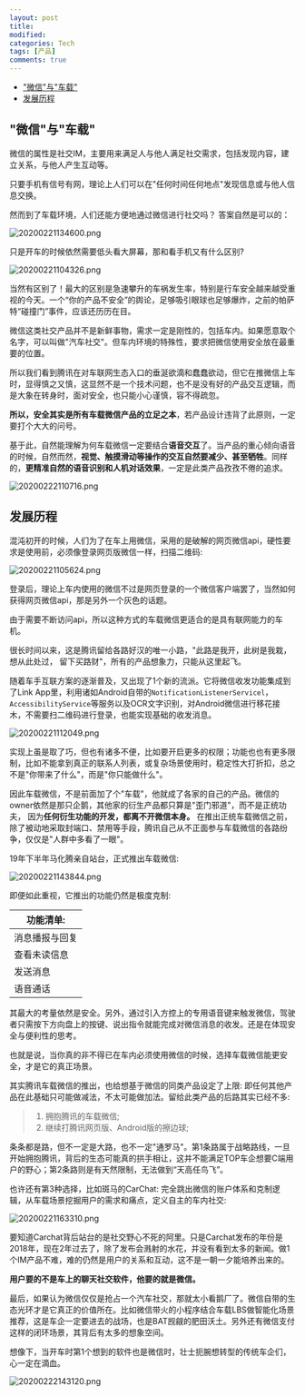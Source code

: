 ```yaml
---
layout: post
title:
modified:
categories: Tech
tags: [产品]
comments: true
---
```


<!-- TOC -->

- ["微信"与"车载"](#微信与车载)
- [发展历程](#发展历程)

<!-- /TOC -->

## "微信"与"车载"

微信的属性是社交IM，主要用来满足人与他人满足社交需求，包括发现内容，建立关系，与他人产生互动等。

只要手机有信号有网，理论上人们可以在"任何时间任何地点"发现信息或与他人信息交换。

然而到了车载环境，人们还能方便地通过微信进行社交吗？ 答案自然是可以的：

![20200221134600.png](https://images-1257933000.cos.ap-chengdu.myqcloud.com/undefined20200221134600.png)

只是开车的时候依然需要低头看大屏幕，那和看手机又有什么区别?

![20200221104326.png](https://images-1257933000.cos.ap-chengdu.myqcloud.com/undefined20200221104326.png)

当然有区别了！最大的区别是急速攀升的车祸发生率，特别是行车安全越来越受重视的今天。一个“你的产品不安全”的舆论，足够吸引眼球也足够爆炸，之前的帕萨特“碰撞门”事件，应该还历历在目。

微信这类社交产品并不是新鲜事物，需求一定是刚性的，包括车内。如果愿意取个名字，可以叫做"汽车社交"。但车内环境的特殊性，要求把微信使用安全放在最重要的位置。

所以我们看到腾讯在对车联网生态入口的垂涎欲滴和蠢蠢欲动，但它在推微信上车时，显得慎之又慎，这显然不是一个技术问题，也不是没有好的产品交互逻辑，而是大象在转身时，面对安全，也只能小心谨慎，容不得疏忽。

**所以，安全其实是所有车载微信产品的立足之本**，若产品设计违背了此原则，一定要打个大大的问号。

基于此，自然能理解为何车载微信一定要结合**语音交互**了。当产品的重心倾向语音的时候，自然而然，**视觉、触摸滑动等操作的交互自然要减少、甚至牺牲**。同样的，**更精准自然的语音识别和人机对话效果**，一定是此类产品孜孜不倦的追求。

![20200222110716.png](https://images-1257933000.cos.ap-chengdu.myqcloud.com/undefined20200222110716.png)

## 发展历程

混沌初开的时候，人们为了在车上用微信，采用的是破解的网页微信api，硬性要求是使用前，必须像登录网页版微信一样，扫描二维码:

![20200221105624.png](https://images-1257933000.cos.ap-chengdu.myqcloud.com/undefined20200221105624.png)

登录后，理论上车内使用的微信不过是网页登录的一个微信客户端罢了，当然如何获得网页微信api，那是另外一个灰色的话题。

由于需要不断访问api，所以这种方式的车载微信更适合的是具有联网能力的车机。

很长时间以来，这是腾讯留给各路好汉的唯一小路，"此路是我开，此树是我栽， 想从此处过， 留下买路财"，所有的产品想象力，只能从这里起飞。

随着车手互联方案的逐渐普及，又出现了1个新的流派。它将微信收发功能集成到了Link App里，利用诸如Android自带的`NotificationListenerServicel`，`AccessibilityService`等服务以及OCR文字识别，对Android微信进行移花接木，不需要扫二维码进行登录，也能实现基础的收发消息。

![20200221112049.png](https://images-1257933000.cos.ap-chengdu.myqcloud.com/undefined20200221112049.png)

实现上虽是取了巧，但也有诸多不便，比如要开启更多的权限；功能也也有更多限制，比如不能拿到真正的联系人列表，或复杂场景使用时，稳定性大打折扣，总之不是"你带来了什么"，而是"你只能做什么"。

因此车载微信，不是前面加了个"车载"，他就成了各家的自己的产品。微信的owner依然是那只企鹅，其他家的衍生产品都只算是"歪门邪道"，而不是正统功夫， 因为**任何衍生功能的开发，都离不开微信本身。** 在推出正统车载微信之前，除了被动地采取封端口、禁用等手段，腾讯自己从不正面参与车载微信的各路纷争，仅仅是"人群中多看了一眼"。

19年下半年马化腾亲自站台，正式推出车载微信:

![20200221143844.png](https://images-1257933000.cos.ap-chengdu.myqcloud.com/undefined20200221143844.png)

即便如此重视，它推出的功能仍然是极度克制:

|功能清单:|
|-|
| 消息播报与回复|
| 查看未读信息|
| 发送消息|
| 语音通话|

其最大的考量依然是安全。另外，通过引入方控上的专用语音键来触发微信，驾驶者只需按下方向盘上的按键、说出指令就能完成对微信消息的收发。还是在体现安全与便利性的思考。

也就是说，当你真的非不得已在车内必须使用微信的时候，选择车载微信能更安全，才是它的真正场景。

其实腾讯车载微信的推出，也给想基于微信的同类产品设定了上限: 即任何其他产品在此基础只可能做减法，不太可能做加法。留给此类产品的后路其实已经不多:

>1. 拥抱腾讯的车载微信;
>2. 继续打腾讯网页版、Android版的擦边球;

条条都是路，但不一定是大路，也不一定"通罗马"。第1条路属于战略路线，一旦开始拥抱腾讯，背后的生态可能真的拱手相让，这并不能满足TOP车企想要C端用户的野心；第2条路则是有天然限制，无法做到“天高任鸟飞”。

也许还有第3种选择，比如斑马的CarChat: 完全跳出微信的账户体系和克制逻辑，从车载场景挖掘用户的需求和痛点，定义自主的车内社交:

![20200221163310.png](https://images-1257933000.cos.ap-chengdu.myqcloud.com/undefined20200221163310.png)

要知道Carchat背后站台的是社交野心不死的阿里。只是Carchat发布的年份是2018年，现在2年过去了，除了发布会溅射的水花，并没有看到太多的新闻。做1个IM产品不难，难的仍然是用户的关系和互动，这不是一朝一夕能培养出来的。

**用户要的不是车上的聊天社交软件，他要的就是微信。**

最后，如果认为微信仅仅是抢占一个汽车社交，那就太小看鹅厂了。微信自带的生态光环才是它真正的价值所在。比如微信带火的小程序结合车载LBS做智能化场景推荐，这是车企一定要进去的战场，也是BAT觊觎的肥田沃土。另外还有微信支付这样的闭环场景，其背后有太多的想象空间。

想像下，当开车时第1个想到的软件也是微信时，壮士扼腕想转型的传统车企们，心一定在滴血。

![20200222143120.png](https://images-1257933000.cos.ap-chengdu.myqcloud.com/undefined20200222143120.png)
